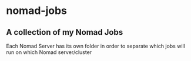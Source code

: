 # nomad-jobs
## A collection of my Nomad Jobs
Each Nomad Server has its own folder in order to separate which jobs will run on which Nomad server/cluster
